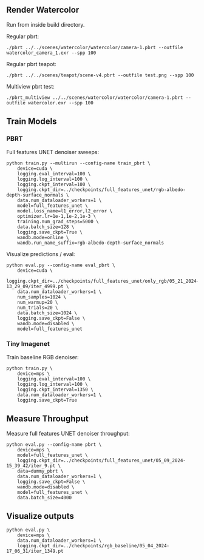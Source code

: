 ## Render Watercolor


Run from inside build directory.

Regular pbrt:

```
./pbrt ../../scenes/watercolor/watercolor/camera-1.pbrt --outfile watercolor_camera_1.exr --spp 100
```

Regular pbrt teapot:

```
./pbrt ../../scenes/teapot/scene-v4.pbrt --outfile test.png --spp 100
```

Multiview pbrt test:

```
./pbrt_multiview ../../scenes/watercolor/watercolor/camera-1.pbrt --outfile watercolor.exr --spp 100
```

## Train Models

### PBRT

Full features UNET denoiser sweeps:

```
python train.py --multirun --config-name train_pbrt \
    device=cuda \
    logging.eval_interval=100 \
    logging.log_interval=100 \
    logging.ckpt_interval=100 \
    logging.ckpt_dir=../checkpoints/full_features_unet/rgb-albedo-depth-surface_normals \
    data.num_dataloader_workers=1 \
    model=full_features_unet \
    model.loss_name=l1_error,l2_error \
    optimizer.lr=1e-1,1e-2,1e-3 \
    training.num_grad_steps=5000 \
    data.batch_size=128 \
    logging.save_ckpt=True \
    wandb.mode=online \
    wandb.run_name_suffix=rgb-albedo-depth-surface_normals
```

Visualize predictions / eval:

```
python eval.py --config-name eval_pbrt \
    device=cuda \
    logging.ckpt_dir=../checkpoints/full_features_unet/only_rgb/05_21_2024-13_29_09/iter_4999.pt \
    data.num_dataloader_workers=1 \
    num_samples=1024 \
    num_warmup=20 \
    num_trials=20 \
    data.batch_size=1024 \
    logging.save_ckpt=False \
    wandb.mode=disabled \
    model=full_features_unet
```

### Tiny Imagenet

Train baseline RGB denoiser:

```
python train.py \
    device=mps \
    logging.eval_interval=100 \
    logging.log_interval=100 \
    logging.ckpt_interval=1350 \
    data.num_dataloader_workers=1 \
    logging.save_ckpt=True
```

## Measure Throughput

Measure full features UNET denoiser throughput:

```
python eval.py --config-name pbrt \
    device=mps \
    model=full_features_unet \
    logging.ckpt_dir=../checkpoints/full_features_unet/05_09_2024-15_39_42/iter_9.pt \
    data=dummy_pbrt \
    data.num_dataloader_workers=1 \
    logging.save_ckpt=False \
    wandb.mode=disabled \
    model=full_features_unet \
    data.batch_size=4000
```

## Visualize outputs

```
python eval.py \
    device=mps \
    data.num_dataloader_workers=1 \
    logging.ckpt_dir=../checkpoints/rgb_baseline/05_04_2024-17_06_31/iter_1349.pt
```